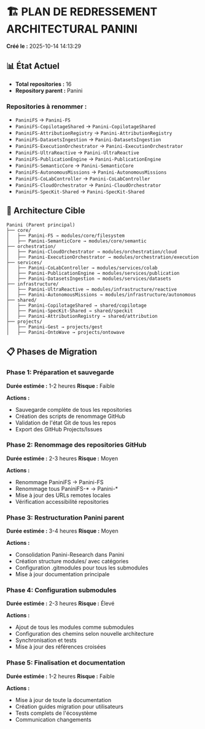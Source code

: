 # 🏗️ PLAN DE REDRESSEMENT ARCHITECTURAL PANINI

**Créé le :** 2025-10-14 14:13:29

## 📊 État Actuel

- **Total repositories :** 16
- **Repository parent :** Panini

### Repositories à renommer :
- `PaniniFS` → `Panini-FS`
- `PaniniFS-CopilotageShared` → `Panini-CopilotageShared`
- `PaniniFS-AttributionRegistry` → `Panini-AttributionRegistry`
- `PaniniFS-DatasetsIngestion` → `Panini-DatasetsIngestion`
- `PaniniFS-ExecutionOrchestrator` → `Panini-ExecutionOrchestrator`
- `PaniniFS-UltraReactive` → `Panini-UltraReactive`
- `PaniniFS-PublicationEngine` → `Panini-PublicationEngine`
- `PaniniFS-SemanticCore` → `Panini-SemanticCore`
- `PaniniFS-AutonomousMissions` → `Panini-AutonomousMissions`
- `PaniniFS-CoLabController` → `Panini-CoLabController`
- `PaniniFS-CloudOrchestrator` → `Panini-CloudOrchestrator`
- `PaniniFS-SpecKit-Shared` → `Panini-SpecKit-Shared`

## 🎯 Architecture Cible

```
Panini (Parent principal)
├── core/
│   ├── Panini-FS → modules/core/filesystem
│   ├── Panini-SemanticCore → modules/core/semantic
├── orchestration/
│   ├── Panini-CloudOrchestrator → modules/orchestration/cloud
│   ├── Panini-ExecutionOrchestrator → modules/orchestration/execution
├── services/
│   ├── Panini-CoLabController → modules/services/colab
│   ├── Panini-PublicationEngine → modules/services/publication
│   ├── Panini-DatasetsIngestion → modules/services/datasets
├── infrastructure/
│   ├── Panini-UltraReactive → modules/infrastructure/reactive
│   ├── Panini-AutonomousMissions → modules/infrastructure/autonomous
├── shared/
│   ├── Panini-CopilotageShared → shared/copilotage
│   ├── Panini-SpecKit-Shared → shared/speckit
│   ├── Panini-AttributionRegistry → shared/attribution
├── projects/
│   ├── Panini-Gest → projects/gest
│   ├── Panini-OntoWave → projects/ontowave
```

## 📋 Phases de Migration

### Phase 1: Préparation et sauvegarde
**Durée estimée :** 1-2 heures
**Risque :** Faible

**Actions :**
- Sauvegarde complète de tous les repositories
- Création des scripts de renommage GitHub
- Validation de l'état Git de tous les repos
- Export des GitHub Projects/Issues

### Phase 2: Renommage des repositories GitHub
**Durée estimée :** 2-3 heures
**Risque :** Moyen

**Actions :**
- Renommage PaniniFS → Panini-FS
- Renommage tous PaniniFS-* → Panini-*
- Mise à jour des URLs remotes locales
- Vérification accessibilité repositories

### Phase 3: Restructuration Panini parent
**Durée estimée :** 3-4 heures
**Risque :** Moyen

**Actions :**
- Consolidation Panini-Research dans Panini
- Création structure modules/ avec catégories
- Configuration .gitmodules pour tous les submodules
- Mise à jour documentation principale

### Phase 4: Configuration submodules
**Durée estimée :** 2-3 heures
**Risque :** Élevé

**Actions :**
- Ajout de tous les modules comme submodules
- Configuration des chemins selon nouvelle architecture
- Synchronisation et tests
- Mise à jour des références croisées

### Phase 5: Finalisation et documentation
**Durée estimée :** 1-2 heures
**Risque :** Faible

**Actions :**
- Mise à jour de toute la documentation
- Création guides migration pour utilisateurs
- Tests complets de l'écosystème
- Communication changements


